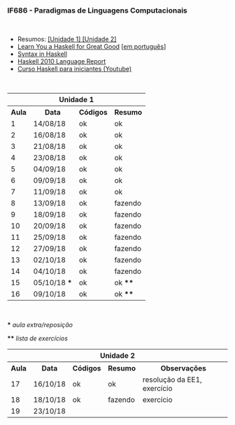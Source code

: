 <h3>IF686 - Paradigmas de Linguagens Computacionais</h3><br>
<ul>
	<li><a>Resumos: </a><a href="https://docs.google.com/document/d/1LgMNvYrUKqUFn3K_VRlWQiGzBunnfHEtLOZq9WtEuIU/edit?usp=sharing" target="_blank">[Unidade 1] </a><a href="https://docs.google.com/document/d/1Nw8qjXCSD4BhoD00VG4pt1vC9fh-RxWgZAdUJWIeea0/edit?usp=sharing" target="_blank">[Unidade 2]</a></li>
	<li><a href="http://learnyouahaskell.com/chapters" target="_blank">Learn You a Haskell for Great Good</a> [<a href="http://haskell.tailorfontela.com.br/chapters" target="_blank">em português</a>]</li>
	<li><a href="http://rigaux.org/language-study/syntax-across-languages-per-language/Haskell.html" target="_blank">Syntax in Haskell</a></li>
	<li><a href="https://www.haskell.org/onlinereport/haskell2010/" target="_blank">Haskell 2010 Language Report</a></li>
	<li><a href="https://www.youtube.com/playlist?list=PL8eBmR3QtPL3pDzQpwPYfWQ4NEPGu6j7z" target="_blank">Curso Haskell para iniciantes (Youtube)</a></li>
</ul>
<br>

<table>
	<tr>
		<th colspan="4">Unidade 1</th>
	</tr>
	<tr>
		<th>Aula</th>
		<th>Data</th>
		<th>Códigos</th>
		<th>Resumo</th>
	</tr>
	<tr>
		<td>1</td>
		<td>14/08/18</td>
		<td>ok</td>
		<td>ok</td>
	</tr>
	<tr>
		<td>2</td>
		<td>16/08/18</td>
		<td>ok</td>
		<td>ok</td>
	</tr>
	<tr>
		<td>3</td>
		<td>21/08/18</td>
		<td>ok</td>
		<td>ok</td>
	</tr>
	<tr>
		<td>4</td>
		<td>23/08/18</td>
		<td>ok</td>
		<td>ok</td>
	</tr>
	<tr>
		<td>5</td>
		<td>04/09/18</td>
		<td>ok</td>
		<td>ok</td>
	</tr>
	<tr>
		<td>6</td>
		<td>09/09/18</td>
		<td>ok</td>
		<td>ok</td>
	</tr>
	<tr>
		<td>7</td>
		<td>11/09/18</td>
		<td>ok</td>
		<td>ok</td>
	</tr>
	<tr>
		<td>8</td>
		<td>13/09/18</td>
		<td>ok</td>
		<td>fazendo</td>
	</tr>
	<tr>
		<td>9</td>
		<td>18/09/18</td>
		<td>ok</td>
		<td>fazendo</td>
	</tr>
	<tr>
		<td>10</td>
		<td>20/09/18</td>
		<td>ok</td>
		<td>fazendo</td>
	</tr>
	<tr>
		<td>11</td>
		<td>25/09/18</td>
		<td>ok</td>
		<td>fazendo</td>
	</tr>
	<tr>
		<td>12</td>
		<td>27/09/18</td>
		<td>ok</td>
		<td>fazendo</td>
	</tr>
	<tr>
		<td>13</td>
		<td>02/10/18</td>
		<td>ok</td>
		<td>fazendo</td>
	</tr>
	<tr>
		<td>14</td>
		<td>04/10/18</td>
		<td>ok</td>
		<td>fazendo</td>
	</tr>
	<tr>
		<td>15</td>
		<td>05/10/18 <b>*</b></td>
		<td>ok</td>
		<td>ok <b>**</b></td>
	</tr>
	<tr>
		<td>16</td>
		<td>09/10/18</td>
		<td>ok</td>
		<td>ok <b>**</b></td>
	</tr>
</table><br>
<p><b>*</b> <i>aula extra/reposição</i> </p>
<p><b>**</b> <i>lista de exercícios</i> </p>

<table>
	<tr>
		<th colspan="5">Unidade 2</th>
	</tr>
	<tr>
		<th>Aula</th>
		<th>Data</th>
		<th>Códigos</th>
		<th>Resumo</th>
		<th>Observações</th>
	</tr>
	<tr>
		<td>17</td>
		<td>16/10/18</td>
		<td>ok</td>
		<td>ok</td>
		<td>resolução da EE1, exercício</th>
	</tr>
	<tr>
		<td>18</td>
		<td>18/10/18</td>
		<td>ok</td>
		<td>fazendo</td>
		<td>exercício</th>
	</tr>
	<tr>
		<td>19</td>
		<td>23/10/18</td>
		<td></td>
		<td></td>
		<td></th>
	</tr>
</table><br>
